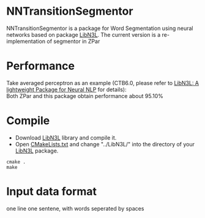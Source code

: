 NNTransitionSegmentor
======
NNTransitionSegmentor is a package for Word Segmentation using neural networks based on package [LibN3L](https://github.com/SUTDNLP/LibN3L). 
The current version is a re-implementation of segmentor in ZPar

Performance
======
Take averaged perceptron as an example (CTB6.0, please refer to [LibN3L: A lightweight Package for Neural NLP](https://github.com/SUTDNLP/LibN3L/blob/master/description\(expect%20for%20lrec2016\).pdf) for details):  
Both ZPar and this package obtain performance about 95.10%

Compile
======
* Download [LibN3L](https://github.com/SUTDNLP/LibN3L) library and compile it. 
* Open [CMakeLists.txt](CMakeLists.txt) and change "../LibN3L/" into the directory of your [LibN3L](https://github.com/SUTDNLP/LibN3L) package.  

`cmake .`  
`make`  

Input data format 
======
one line one sentene, with words seperated by spaces  

